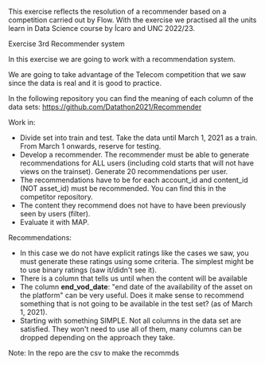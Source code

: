 This exercise reflects the resolution of a recommender based on a competition carried out by Flow.
With the exercise we practised all the units learn in Data Science course by Ícaro and UNC 2022/23.

Exercise 
3rd  Recommender system

In this exercise we are going to work with a recommendation system.

We are going to take advantage of the Telecom competition that we saw since the data is real and it is good to practice.

In the following repository you can find the meaning of each column of the data sets:
https://github.com/Datathon2021/Recommender 

Work in:

- Divide set into train and test. Take the data until March 1, 2021 as a train. From March 1 onwards, reserve for testing.
- Develop a recommender. The recommender must be able to generate recommendations for ALL users (including cold starts that will not have views on the trainset). Generate 20 recommendations per user.
- The recommendations have to be for each account_id and content_id (NOT asset_id) must be recommended. You can find this in the competitor repository.
- The content they recommend does not have to have been previously seen by users (filter).
- Evaluate it with MAP.

Recommendations:
- In this case we do not have explicit ratings like the cases we saw, you must generate these ratings using some criteria. The simplest might be to use binary ratings (saw it/didn't see it).
- There is a column that tells us until when the content will be available
- The column **end_vod_date**: "end date of the availability of the asset on the platform" can be very useful. Does it make sense to recommend something that is not going to be available in the test set? (as of March 1, 2021).
- Starting with something SIMPLE. Not all columns in the data set are satisfied. They won't need to use all of them, many columns can be dropped depending on the approach they take.

Note: In the repo are the csv to make the recommds